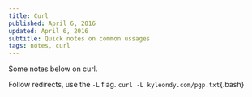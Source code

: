 ```yaml
---
title: Curl
published: April 6, 2016
updated: April 6, 2016
subtitle: Quick notes on common ussages
tags: notes, curl
---
```


Some notes below on curl.

Follow redirects, use the `-L` flag. `curl -L kyleondy.com/pgp.txt`{.bash}
